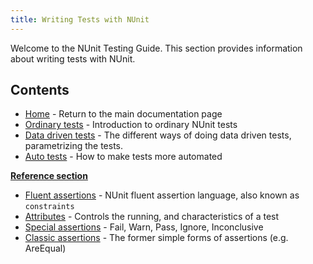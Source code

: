 ```yaml
---
title: Writing Tests with NUnit
---
```


Welcome to the NUnit Testing Guide. This section provides information about writing tests with NUnit.

## Contents

- [Home](/) - Return to the main documentation page
- [Ordinary tests](ordinary-tests.md) - Introduction to ordinary NUnit tests
- [Data driven tests](datadriven-tests.md) - The different ways of doing data driven tests, parametrizing the tests.
- [Auto tests](auto-tests.md) - How to make tests more automated

**[Reference section](reference/index.md)**

- [Fluent assertions](reference/fluent-assertions/Constraints.md) - NUnit fluent assertion language, also known as `constraints`
- [Attributes](reference/attributes/attributes.md) - Controls the running, and characteristics of a test
- [Special assertions](reference/special-assertions/index.md) - Fail, Warn, Pass, Ignore, Inconclusive
- [Classic assertions](reference/classic-assertions/classic.md) - The former simple forms of assertions (e.g. AreEqual)
